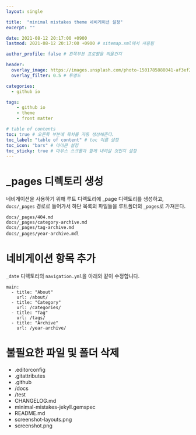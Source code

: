 ```yaml
---
layout: single

title:  "minimal mistakes theme 네비게이션 설정"
excerpt: ""

date: 2021-08-12 20:17:00 +0900
lastmod: 2021-08-12 20:17:00 +0900 # sitemap.xml에서 사용됨

author_profile: false # 왼쪽부분 프로필을 띄울건지

header:
  overlay_image: https://images.unsplash.com/photo-1501785888041-af3ef285b470?ixlib=rb-1.2.1&ixid=eyJhcHBfaWQiOjEyMDd9&auto=format&fit=crop&w=1350&q=80
  overlay_filter: 0.5 # 투명도

categories: 
  - github io

tags: 
    - github io
    - theme
    - front matter

# table of contents
toc: true # 오른쪽 부분에 목차를 자동 생성해준다.
toc_label: "table of content" # toc 이름 설정
toc_icon: "bars" # 아이콘 설정
toc_sticky: true # 마우스 스크롤과 함께 내려갈 것인지 설정
---
```


# _pages 디렉토리 생성
네비게이션을 사용하기 위해 루트 디렉토리에 _page 디렉토리를 생성하고, `docs/_pages` 경로로 들어가서 하단 목록의 파일들을 루트폴더의 `_pages`로 가져온다.

`docs/_pages/404.md`\
`docs/_pages/category-archive.md`\
`docs/_pages/tag-archive.md`\
`docs/_pages/year-archive.md`\

# 네비게이션 항목 추가
`_date` 디렉토리의 `navigation.yml`을 아래와 같이 수정합니다.
```
main:
  - title: "About"
    url: /about/
  - title: "Category"
    url: /categories/
  - title: "Tag"
    url: /tags/
  - title: "Archive"
    url: /year-archive/
```

# 불필요한 파일 및 폴더 삭제
- .editorconfig
- .gitattributes
- .github
- /docs
- /test
- CHANGELOG.md
- minimal-mistakes-jekyll.gemspec
- README.md
- screenshot-layouts.png
- screenshot.png

